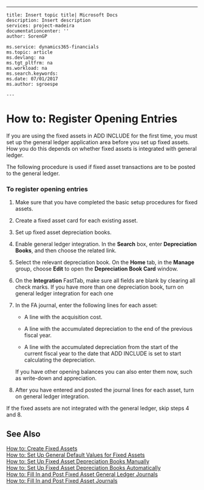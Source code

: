 ---
    title: Insert topic title| Microsoft Docs
    description: Insert description
    services: project-madeira
    documentationcenter: ''
    author: SorenGP

    ms.service: dynamics365-financials
    ms.topic: article
    ms.devlang: na
    ms.tgt_pltfrm: na
    ms.workload: na
    ms.search.keywords:
    ms.date: 07/01/2017
    ms.author: sgroespe

    ---
# How to: Register Opening Entries
If you are using the fixed assets in ADD INCLUDE<!--[!INCLUDE[navnow](../../includes/navnow_md.md)]--> for the first time, you must set up the general ledger application area before you set up fixed assets. How you do this depends on whether fixed assets is integrated with general ledger.  
  
 The following procedure is used if fixed asset transactions are to be posted to the general ledger.  
  
### To register opening entries  
  
1.  Make sure that you have completed the basic setup procedures for fixed assets.  
  
2.  Create a fixed asset card for each existing asset.  
  
3.  Set up fixed asset depreciation books.  
  
4.  Enable general ledger integration. In the **Search** box, enter **Depreciation Books**, and then choose the related link.  
  
5.  Select the relevant depreciation book. On the **Home** tab, in the **Manage** group, choose **Edit** to open the **Depreciation Book Card** window.  
  
6.  On the **Integration** FastTab, make sure all fields are blank by clearing all check marks. If you have more than one depreciation book, turn on general ledger integration for each one  
  
7.  In the FA journal, enter the following lines for each asset:  
  
    -   A line with the acquisition cost.  
  
    -   A line with the accumulated depreciation to the end of the previous fiscal year.  
  
    -   A line with the accumulated depreciation from the start of the current fiscal year to the date that ADD INCLUDE<!--[!INCLUDE[navnow](../../includes/navnow_md.md)]--> is set to start calculating the depreciation.  
  
     If you have other opening balances you can also enter them now, such as write-down and appreciation.  
  
8.  After you have entered and posted the journal lines for each asset, turn on general ledger integration.  
  
 If the fixed assets are not integrated with the general ledger, skip steps 4 and 8.  
  
## See Also  
 [How to: Create Fixed Assets](../FullExperience/how-to-create-fixed-assets.md)   
 [How to: Set Up General Default Values for Fixed Assets](../FullExperience/how-to-set-up-general-default-values-for-fixed-assets.md)   
 [How to: Set Up Fixed Asset Depreciation Books Manually](../FullExperience/how-to-set-up-fixed-asset-depreciation-books-manually.md)   
 [How to: Set Up Fixed Asset Depreciation Books Automatically](../FullExperience/how-to-set-up-fixed-asset-depreciation-books-automatically.md)   
 [How to: Fill In and Post Fixed Asset General Ledger Journals](../FullExperience/how-to-fill-in-and-post-fixed-asset-general-ledger-journals.md)   
 [How to: Fill In and Post Fixed Asset Journals](../FullExperience/how-to-fill-in-and-post-fixed-asset-journals.md)